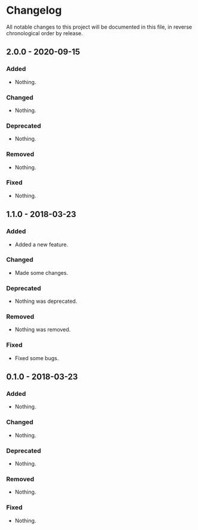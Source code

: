 # Changelog

All notable changes to this project will be documented in this file, in reverse chronological order by release.

## 2.0.0 - 2020-09-15

### Added

- Nothing.

### Changed

- Nothing.

### Deprecated

- Nothing.

### Removed

- Nothing.

### Fixed

- Nothing.

## 1.1.0 - 2018-03-23

### Added

- Added a new feature.

### Changed

- Made some changes.

### Deprecated

- Nothing was deprecated.

### Removed

- Nothing was removed.

### Fixed

- Fixed some bugs.

## 0.1.0 - 2018-03-23

### Added

- Nothing.

### Changed

- Nothing.

### Deprecated

- Nothing.

### Removed

- Nothing.

### Fixed

- Nothing.
